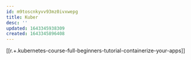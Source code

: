 ```yaml
---
id: m9toscnkyvv93mz0ivxwepg
title: Kuber
desc: ''
updated: 1643345938309
created: 1643345896408
---
```



[[r.+.kubernetes-course-full-beginners-tutorial-containerize-your-apps]]
